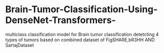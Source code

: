 # Brain-Tumor-Classification-Using-DenseNet-Transformers-
multiclass classification model for Brain tumor classification detetcting 4 types of tumors based on combined dataset of FigSHARE,bR3HH AND SartajDataset 
